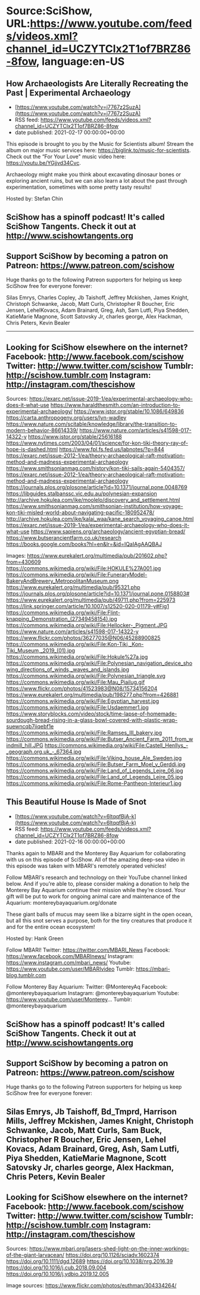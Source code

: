 # Source:SciShow, URL:https://www.youtube.com/feeds/videos.xml?channel_id=UCZYTClx2T1of7BRZ86-8fow, language:en-US

## How Archaeologists Are Literally Recreating the Past | Experimental Archaeology
 - [https://www.youtube.com/watch?v=j7767z2SuzA](https://www.youtube.com/watch?v=j7767z2SuzA)
 - RSS feed: https://www.youtube.com/feeds/videos.xml?channel_id=UCZYTClx2T1of7BRZ86-8fow
 - date published: 2021-02-17 00:00:00+00:00

This episode is brought to you by the Music for Scientists album! Stream the album on major music services here: https://biglink.to/music-for-scientists. Check out the “For Your Love" music video here: https://youtu.be/YGjjvd34Cvc. 

Archaeology might make you think about excavating dinosaur bones or exploring ancient ruins, but we can also learn a lot about the past through experimentation, sometimes with some pretty tasty results!

Hosted by: Stefan Chin

SciShow has a spinoff podcast! It's called SciShow Tangents. Check it out at http://www.scishowtangents.org
----------
Support SciShow by becoming a patron on Patreon: https://www.patreon.com/scishow
----------
Huge thanks go to the following Patreon supporters for helping us keep SciShow free for everyone forever:

Silas Emrys, Charles Copley, Jb Taishoff, Jeffrey Mckishen, James Knight, Christoph Schwanke, Jacob, Matt Curls, Christopher R Boucher, Eric Jensen, LehelKovacs, Adam Brainard, Greg, Ash, Sam Lutfi, Piya Shedden, KatieMarie Magnone, Scott Satovsky Jr, charles george, Alex Hackman, Chris Peters, Kevin Bealer

----------
Looking for SciShow elsewhere on the internet?
Facebook: http://www.facebook.com/scishow
Twitter: http://www.twitter.com/scishow
Tumblr: http://scishow.tumblr.com
Instagram: http://instagram.com/thescishow
----------
Sources:
https://exarc.net/issue-2019-1/ea/experimental-archaeology-who-does-it-what-use
https://www.haraldthesmith.com/an-introduction-to-experimental-archaeology/
https://www.jstor.org/stable/10.1086/649836
https://carta.anthropogeny.org/users/lyn-wadley
https://www.nature.com/scitable/knowledge/library/the-transition-to-modern-behavior-86614339/
https://www.nature.com/articles/s41598-017-14322-y
https://www.jstor.org/stable/25616188
https://www.nytimes.com/2003/04/01/science/for-kon-tiki-theory-ray-of-hope-is-dashed.html
https://www.fpl.fs.fed.us/labnotes/?p=844
https://exarc.net/issue-2012-1/ea/theory-archaeological-raft-motivation-method-and-madness-experimental-archaeology
https://www.smithsonianmag.com/history/kon-tiki-sails-again-5404357/
https://exarc.net/issue-2012-1/ea/theory-archaeological-raft-motivation-method-and-madness-experimental-archaeology
https://journals.plos.org/plosone/article?id=10.1371/journal.pone.0048769
https://libguides.stalbanssc.vic.edu.au/polynesian-expansion
http://archive.hokulea.com/ike/moolelo/discovery_and_settlement.html
https://www.smithsonianmag.com/smithsonian-institution/how-voyage-kon-tiki-misled-world-about-navigating-pacific-180952478/
http://archive.hokulea.com/ike/kalai_waa/kane_search_voyaging_canoe.html
https://exarc.net/issue-2019-1/ea/experimental-archaeology-who-does-it-what-use
https://www.sapiens.org/archaeology/ancient-egyptian-bread/
https://www.butserancientfarm.co.uk/research
https://books.google.com/books?hl=en&lr=&id=IQaIAgAAQBAJ

Images:
https://www.eurekalert.org/multimedia/pub/201602.php?from=430609
https://commons.wikimedia.org/wiki/File:HOKULE%27A001.jpg
https://commons.wikimedia.org/wiki/File:FuneraryModel-BakeryAndBrewery_MetropolitanMuseum.png
https://www.eurekalert.org/multimedia/pub/95321.php
https://journals.plos.org/plosone/article?id=10.1371/journal.pone.0158803#
https://www.eurekalert.org/multimedia/pub/49711.php?from=225973
https://link.springer.com/article/10.1007/s12520-020-01179-y#Fig1
https://commons.wikimedia.org/wiki/File:Flint-knapping_Demonstration_(27349458154).jpg
https://commons.wikimedia.org/wiki/File:Hellocker-_Pigment.JPG
https://www.nature.com/articles/s41598-017-14322-y
https://www.flickr.com/photos/36277035@N06/45288900825
https://commons.wikimedia.org/wiki/File:Kon-Tiki,_Kon-Tiki_Museum,_2019_(01).jpg
https://commons.wikimedia.org/wiki/File:Hokule%27a.jpg
https://commons.wikimedia.org/wiki/File:Polynesian_navigation_device_showing_directions_of_winds,_waves_and_islands.jpg
https://commons.wikimedia.org/wiki/File:Polynesian_triangle.svg
https://commons.wikimedia.org/wiki/File:Mau_Piailug.gif
https://www.flickr.com/photos/41523983@N08/15734156204
https://www.eurekalert.org/multimedia/pub/198277.php?from=426881
https://commons.wikimedia.org/wiki/File:Egyptian_harvest.jpg
https://commons.wikimedia.org/wiki/File:Usdaemmer1.jpg
https://www.storyblocks.com/video/stock/time-lapse-of-homemade-sourdough-bread-rising-in-a-glass-bowl-covered-with-plastic-wrap-suewncqb7jiqebf1e
https://commons.wikimedia.org/wiki/File:Ramses_III_bakery.jpg
https://commons.wikimedia.org/wiki/File:Butser_Ancient_Farm_2011_from_windmill_hill.JPG
https://commons.wikimedia.org/wiki/File:Castell_Henllys_-_geograph.org.uk_-_67364.jpg
https://commons.wikimedia.org/wiki/File:Viking_house_Ale_Sweden.jpg
https://commons.wikimedia.org/wiki/File:Butser_Farm_Moel_y_Gerddi.jpg
https://commons.wikimedia.org/wiki/File:Land_of_Legends_Lejre_06.jpg
https://commons.wikimedia.org/wiki/File:Land_of_Legends_Lejre_05.jpg
https://commons.wikimedia.org/wiki/File:Rome-Pantheon-Interieur1.jpg

## This Beautiful House Is Made of Snot
 - [https://www.youtube.com/watch?v=6ltqqfBjA-k](https://www.youtube.com/watch?v=6ltqqfBjA-k)
 - RSS feed: https://www.youtube.com/feeds/videos.xml?channel_id=UCZYTClx2T1of7BRZ86-8fow
 - date published: 2021-02-16 00:00:00+00:00

Thanks again to MBARI and the Monterey Bay Aquarium for collaborating with us on this episode of SciShow. All of the amazing deep-sea video in this episode was taken with MBARI's remotely operated vehicles! 

Follow MBARI's research and technology on their YouTube channel linked below. And if you’re able to, please consider making a donation to help the Monterey Bay Aquarium continue their mission while they’re closed. Your gift will be put to work for ongoing animal care and maintenance of the Aquarium: montereybayaquarium.org/donate

These giant balls of mucus may seem like a bizarre sight in the open ocean, but all this snot serves a purpose, both for the tiny creatures that produce it and for the entire ocean ecosystem!

Hosted by: Hank Green

Follow MBARI! 
Twitter: https://twitter.com/MBARI_News
Facebook: https://www.facebook.com/MBARInews/
Instagram: https://www.instagram.com/mbari_news/
Youtube: https://www.youtube.com/user/MBARIvideo
Tumblr: https://mbari-blog.tumblr.com

Follow Monterey Bay Aquarium: 
Twitter: @MontereyAq 
Facebook: @montereybayaquarium 
Instagram: @montereybayaquarium 
Youtube: https://www.youtube.com/user/Monterey...
Tumblr: @montereybayaquarium

SciShow has a spinoff podcast! It's called SciShow Tangents. Check it out at http://www.scishowtangents.org
----------
Support SciShow by becoming a patron on Patreon: https://www.patreon.com/scishow
----------
Huge thanks go to the following Patreon supporters for helping us keep SciShow free for everyone forever:

Silas Emrys, Jb Taishoff, Bd_Tmprd, Harrison Mills, Jeffrey Mckishen, James Knight, Christoph Schwanke, Jacob, Matt Curls, Sam Buck, Christopher R Boucher, Eric Jensen, Lehel Kovacs, Adam Brainard, Greg, Ash, Sam Lutfi, Piya Shedden, KatieMarie Magnone, Scott Satovsky Jr, charles george, Alex Hackman, Chris Peters, Kevin Bealer
----------
Looking for SciShow elsewhere on the internet?
Facebook: http://www.facebook.com/scishow
Twitter: http://www.twitter.com/scishow
Tumblr: http://scishow.tumblr.com
Instagram: http://instagram.com/thescishow
----------
Sources:
https://www.mbari.org/lasers-shed-light-on-the-inner-workings-of-the-giant-larvacean/
https://doi.org/10.1126/sciadv.1602374 
https://doi.org/10.1111/dgd.12689 
https://doi.org/10.1038/nrg.2016.39 
https://doi.org/10.1016/j.cub.2018.09.004 
https://doi.org/10.1016/j.ydbio.2019.12.005 

Image sources: 
https://www.flickr.com/photos/euthman/304334264/

